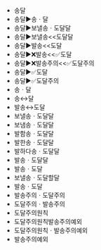 - 송달
- 송달▶️송ㆍ달
- 송달▶️보낼송ㆍ도달달
- 송달▶️보낼송<<도달달
- 송달▶️발송<<도달
- 송달▶️❌발송<<✅도달
- 송달▶️❌발송주의<<✅도달주의
- 송달▶️✅도달
- 송달▶️✅도달주의
- 송ㆍ달
- 송↔️달
- 발송↔️도달
- 보낼송ㆍ도달달
- 보냄송ㆍ도달달
- 발함송ㆍ도달달
- 발한송ㆍ도달달
- 발하다송ㆍ도달달
- 발송ㆍ도달달
- 발송ㆍ도달
- 보낼송ㆍ도달할달
- 발송ㆍ도달
- 발송주의ㆍ도달주의
- 도달주의ㆍ발송주의
- 도달주의원칙
- 도달주의원칙발송주의예외
- 도달주의원칙ㆍ발송주의예외
- 발송주의예외

